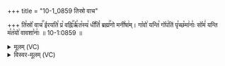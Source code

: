 +++
title = "10-1_0859 तिस्रो वाच"

+++
ति꣣स्रो꣡ वाच꣢꣯ ईरयति꣣ प्र꣡ वह्नि꣢꣯र्ऋ꣣त꣡स्य꣢ धी꣣तिं꣡ ब्रह्म꣢꣯णो मनी꣣षा꣢म्। गा꣡वो꣢ यन्ति꣣ गो꣡प꣢तिं पृ꣣च्छ꣡मा꣢नाः꣣ सो꣡मं꣢ यन्ति म꣣त꣡यो꣢ वावशा꣣नाः꣢ ॥ 10-1:0859 ॥

<details><summary>मूलम् (VC)</summary>

ति꣣स्रो꣡ वाच꣢꣯ ईरयति꣣ प्र꣡ वह्नि꣢꣯रृ꣣त꣡स्य꣢ धी꣣तिं꣡ ब्रह्म꣢꣯णो मनी꣣षा꣢म् । गा꣡वो꣢ यन्ति꣣ गो꣡प꣢तिं पृ꣣च्छ꣡मा꣢नाः꣣ सो꣡मं꣢ यन्ति म꣣त꣡यो꣢ वावशा꣣नाः꣢ ॥८५९॥
</details>

<details><summary>विस्वर-मूलम् (VC)</summary>

तिस्रो वाच ईरयति प्र वह्निरृतस्य धीतिं ब्रह्मणो मनीषाम् । गावो यन्ति गोपतिं पृच्छमानाः सोमं यन्ति मतयो वावशानाः ॥८५९॥
</details>